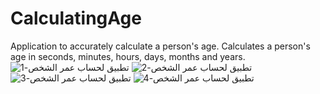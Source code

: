# CalculatingAge
Application to accurately calculate a person's age. Calculates a person's age in seconds, minutes, hours, days, months and years.
![تطبيق لحساب عمر الشخص-1](https://user-images.githubusercontent.com/79914221/162854251-0215fa91-31eb-44a0-8eb3-c888cf726719.png)
![تطبيق لحساب عمر الشخص-2](https://user-images.githubusercontent.com/79914221/162854266-dd9dedd8-1f52-4659-9dcd-a153d550438b.png)
![تطبيق لحساب عمر الشخص-3](https://user-images.githubusercontent.com/79914221/162854280-4b6ef2d4-f0c8-47cf-8859-0ede1fa21dfd.png)
![تطبيق لحساب عمر الشخص-4](https://user-images.githubusercontent.com/79914221/162854292-3868fc04-18b7-48c2-ae07-a2a1a9054ab5.png)
